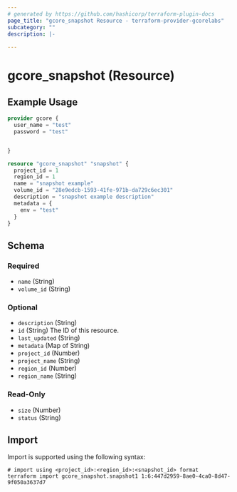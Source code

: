 ```yaml
---
# generated by https://github.com/hashicorp/terraform-plugin-docs
page_title: "gcore_snapshot Resource - terraform-provider-gcorelabs"
subcategory: ""
description: |-
  
---
```


# gcore_snapshot (Resource)



## Example Usage

```terraform
provider gcore {
  user_name = "test"
  password = "test"


}

resource "gcore_snapshot" "snapshot" {
  project_id = 1
  region_id = 1
  name = "snapshot example"
  volume_id = "28e9edcb-1593-41fe-971b-da729c6ec301"
  description = "snapshot example description"
  metadata = {
    env = "test"
  }
}
```

<!-- schema generated by tfplugindocs -->
## Schema

### Required

- `name` (String)
- `volume_id` (String)

### Optional

- `description` (String)
- `id` (String) The ID of this resource.
- `last_updated` (String)
- `metadata` (Map of String)
- `project_id` (Number)
- `project_name` (String)
- `region_id` (Number)
- `region_name` (String)

### Read-Only

- `size` (Number)
- `status` (String)

## Import

Import is supported using the following syntax:

```shell
# import using <project_id>:<region_id>:<snapshot_id> format
terraform import gcore_snapshot.snapshot1 1:6:447d2959-8ae0-4ca0-8d47-9f050a3637d7
```
